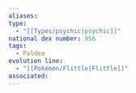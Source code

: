 ```yaml
---
aliases: 
type:
  - "[[Types/psychic|psychic]]"
national dex number: 956
tags:
  - Paldea
evolution line:
  - "[[Pokémon/Flittle|Flittle]]"
associated: 
---
```

